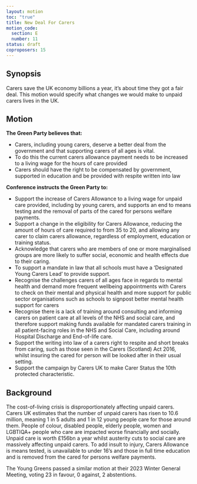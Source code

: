 ```yaml
---
layout: motion
toc: "true"
title: New Deal For Carers
motion_code:
  section: E
  number: 11
status: draft
coproposers: 15
---
```

## Synopsis

Carers save the UK economy billions a year, it’s about time they got a fair deal. This motion would specify what changes we would make to unpaid carers lives in the UK.

## Motion

**The Green Party believes that:**

* Carers, including young carers, deserve a better deal from the government and that supporting carers of all ages is vital.
* To do this the current carers allowance payment needs to be increased to a living wage for the hours of care provided
* Carers should have the right to be compensated by government, supported in education and be provided with respite written into law

**Conference instructs the Green Party to:**

* Support the increase of Carers Allowance to a living wage for unpaid care provided, including by young carers, and supports an end to means testing and the removal of parts of the cared for persons welfare payments.
* Support a change in the eligibility for Carers Allowance, reducing the amount of hours of care required to from 35 to 20, and allowing any carer to claim carers allowance, regardless of employment, education or training status.
* Acknowledge that carers who are members of one or more marginalised groups are more likely to suffer social, economic and health effects due to their caring.
* To support a mandate in law that all schools must have a ‘Designated Young Carers Lead’ to provide support.
* Recognise the challenges carers of all ages face in regards to mental health and demand more frequent wellbeing appointments with Carers to check on their mental and physical health and more support for public sector organisations such as schools to signpost better mental health support for carers
* Recognise there is a lack of training around consulting and informing carers on patient care at all levels of the NHS and social care, and therefore support making funds available for mandated carers training in all patient-facing roles in the NHS and Social Care, including around Hospital Discharge and End-of-life care.
* Support the writing into law of a carers right to respite and short breaks from caring, such as those seen in the Carers (Scotland) Act 2016, whilst insuring the cared for person will be looked after in their usual setting.
* Support the campaign by Carers UK to make Carer Status the 10th protected characteristic.

## Background

The cost-of-living crisis is disproportionately affecting unpaid carers. Carers UK estimates that the number of unpaid carers has risen to 10.6 million, meaning 1 in 5 adults and 1 in 12 young people care for those around them. People of colour, disabled people, elderly people, women and LGBTIQA+ people who care are impacted worse financially and socially. Unpaid care is worth £156bn a year whilst austerity cuts to social care are massively affecting unpaid carers. To add insult to injury, Carers Allowance is means tested, is unavailable to under 16’s and those in full time education and is removed from the cared for persons welfare payments.

The Young Greens passed a similar motion at their 2023 Winter General Meeting, voting 23 in favour, 0 against, 2 abstentions.